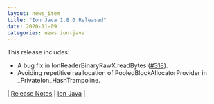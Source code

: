 ```yaml
---
layout: news_item
title: "Ion Java 1.8.0 Released"
date: 2020-11-09
categories: news ion-java
---
```

This release includes:
* A bug fix in IonReaderBinaryRawX.readBytes ([#318](https://github.com/amzn/ion-java/issues/318)).
* Avoiding repetitive reallocation of PooledBlockAllocatorProvider in _PrivateIon_HashTrampoline.


| [Release Notes](https://github.com/amzn/ion-java/releases/tag/v1.8.0) | [Ion Java](https://github.com/amzn/ion-java) |

